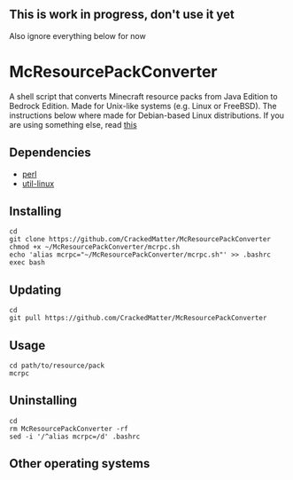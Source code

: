 ## This is work in progress, don't use it yet
Also ignore everything below for now

# McResourcePackConverter

A shell script that converts Minecraft resource packs from Java Edition to Bedrock Edition.
Made for Unix-like systems (e.g. Linux or FreeBSD).
The instructions below where made for Debian-based Linux distributions.
If you are using something else, read [this](README.md#other-operating-systems)

## Dependencies

- [perl](https://github.com/Perl/perl5)
- [util-linux](https://github.com/karelzak/util-linux)

## Installing
```
cd
git clone https://github.com/CrackedMatter/McResourcePackConverter
chmod +x ~/McResourcePackConverter/mcrpc.sh
echo 'alias mcrpc="~/McResourcePackConverter/mcrpc.sh"' >> .bashrc
exec bash
```

## Updating
```
cd
git pull https://github.com/CrackedMatter/McResourcePackConverter
```

## Usage
```
cd path/to/resource/pack
mcrpc
```

## Uninstalling
```
cd
rm McResourcePackConverter -rf
sed -i '/^alias mcrpc=/d' .bashrc
```

## Other operating systems



###
